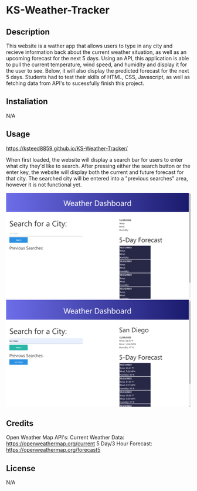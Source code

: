 # KS-Weather-Tracker

## Description

This website is a wather app that allows users to type in any city and recieve information back about the current weather situation, as well as an upcoming forecast for the next 5 days. Using an API, this application is able to pull the current temperature, wind speed, and humidity and display it for the user to see. Below, it will also display the predicted forecast for the next 5 days. Students had to test their skills of HTML, CSS, Javascript, as well as fetching data from API's to sucessfully finish this project.

## Instaliation

N/A

## Usage

https://ksteed8859.github.io/KS-Weather-Tracker/

When first loaded, the website will display a search bar for users to enter what city they'd like to search. After pressing either the search button or the enter key, the website will display both the current and future forecast for that city. The searched city will be entered into a "previous searches" area, however it is not functional yet.

![Weather-App-Blank](./Assets/Images/WeatherMapEmpty.png)
![Weather-App-Search](./Assets/Images/WeatherMapSearch.png)
## Credits

Open Weather Map API's:
    Current Weather Data: https://openweathermap.org/current
    5 Day/3 Hour Forecast: https://openweathermap.org/forecast5

## License

N/A


